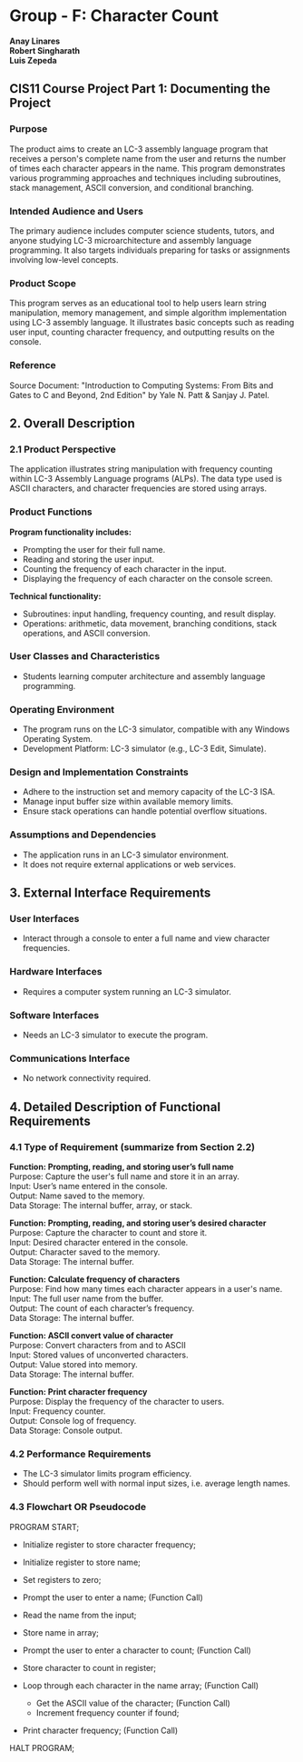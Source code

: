 # Group - F: Character Count

**Anay Linares**  
**Robert Singharath**  
**Luis Zepeda**

## CIS11 Course Project Part 1: Documenting the Project

### Purpose

The product aims to create an LC-3 assembly language program that receives a person's complete name from the user and returns the number of times each character appears in the name. This program demonstrates various programming approaches and techniques including subroutines, stack management, ASCII conversion, and conditional branching.

### Intended Audience and Users

The primary audience includes computer science students, tutors, and anyone studying LC-3 microarchitecture and assembly language programming. It also targets individuals preparing for tasks or assignments involving low-level concepts.

### Product Scope

This program serves as an educational tool to help users learn string manipulation, memory management, and simple algorithm implementation using LC-3 assembly language. It illustrates basic concepts such as reading user input, counting character frequency, and outputting results on the console.

### Reference

Source Document: "Introduction to Computing Systems: From Bits and Gates to C and Beyond, 2nd Edition" by Yale N. Patt & Sanjay J. Patel.

## 2. Overall Description

### 2.1 Product Perspective

The application illustrates string manipulation with frequency counting within LC-3 Assembly Language programs (ALPs). The data type used is ASCII characters, and character frequencies are stored using arrays.

### Product Functions

**Program functionality includes:**

- Prompting the user for their full name.
- Reading and storing the user input.
- Counting the frequency of each character in the input.
- Displaying the frequency of each character on the console screen.

**Technical functionality:**

- Subroutines: input handling, frequency counting, and result display.
- Operations: arithmetic, data movement, branching conditions, stack operations, and ASCII conversion.

### User Classes and Characteristics

- Students learning computer architecture and assembly language programming.

### Operating Environment

- The program runs on the LC-3 simulator, compatible with any Windows Operating System.
- Development Platform: LC-3 simulator (e.g., LC-3 Edit, Simulate).

### Design and Implementation Constraints

- Adhere to the instruction set and memory capacity of the LC-3 ISA.
- Manage input buffer size within available memory limits.
- Ensure stack operations can handle potential overflow situations.

### Assumptions and Dependencies

- The application runs in an LC-3 simulator environment.
- It does not require external applications or web services.

## 3. External Interface Requirements

### User Interfaces

- Interact through a console to enter a full name and view character frequencies.

### Hardware Interfaces

- Requires a computer system running an LC-3 simulator.

### Software Interfaces

- Needs an LC-3 simulator to execute the program.

### Communications Interface

- No network connectivity required.

## 4. Detailed Description of Functional Requirements

### 4.1 Type of Requirement (summarize from Section 2.2)

**Function: Prompting, reading, and storing user’s full name**  
Purpose: Capture the user's full name and store it in an array.  
Input: User’s name entered in the console.  
Output: Name saved to the memory.  
Data Storage: The internal buffer, array, or stack.

**Function: Prompting, reading, and storing user’s desired character**  
Purpose: Capture the character to count and store it.  
Input: Desired character entered in the console.  
Output: Character saved to the memory.  
Data Storage: The internal buffer.

**Function: Calculate frequency of characters**  
Purpose: Find how many times each character appears in a user's name.  
Input: The full user name from the buffer.  
Output: The count of each character’s frequency.  
Data Storage: The internal buffer.

**Function: ASCII convert value of character**  
Purpose: Convert characters from and to ASCII  
Input: Stored values of unconverted characters.  
Output: Value stored into memory.  
Data Storage: The internal buffer.

**Function: Print character frequency**  
Purpose: Display the frequency of the character to users.  
Input: Frequency counter.  
Output: Console log of frequency.  
Data Storage: Console output.

### 4.2 Performance Requirements

- The LC-3 simulator limits program efficiency.
- Should perform well with normal input sizes, i.e. average length names.

### 4.3 Flowchart OR Pseudocode

PROGRAM START;

- Initialize register to store character frequency;
- Initialize register to store name;
- Set registers to zero;

- Prompt the user to enter a name; (Function Call)
- Read the name from the input;
- Store name in array;

- Prompt the user to enter a character to count; (Function Call)
- Store character to count in register;

- Loop through each character in the name array; (Function Call)

  - Get the ASCII value of the character; (Function Call)
  - Increment frequency counter if found;

- Print character frequency; (Function Call)

HALT PROGRAM;
